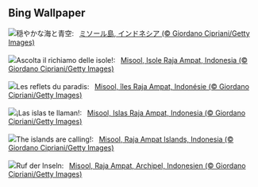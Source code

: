 ## Bing Wallpaper
![](https://www.bing.com/th?id=OHR.MisoolRajaAmpat_JA-JP9378923555_UHD.jpg&w=1000)穏やかな海と青空:&nbsp;&ensp;[ミソール島, インドネシア  (© Giordano Cipriani/Getty Images)](https://www.bing.com/th?id=OHR.MisoolRajaAmpat_JA-JP9378923555_UHD.jpg)
<br><br/>
![](https://www.bing.com/th?id=OHR.MisoolRajaAmpat_IT-IT8362086795_UHD.jpg&w=1000)Ascolta il richiamo delle isole!:&nbsp;&ensp;[Misool, Isole Raja Ampat, Indonesia (© Giordano Cipriani/Getty Images)](https://www.bing.com/th?id=OHR.MisoolRajaAmpat_IT-IT8362086795_UHD.jpg)
<br><br/>
![](https://www.bing.com/th?id=OHR.MisoolRajaAmpat_FR-FR9641192055_UHD.jpg&w=1000)Les reflets du paradis:&nbsp;&ensp;[Misool, îles Raja Ampat, Indonésie (© Giordano Cipriani/Getty Images)](https://www.bing.com/th?id=OHR.MisoolRajaAmpat_FR-FR9641192055_UHD.jpg)
<br><br/>
![](https://www.bing.com/th?id=OHR.MisoolRajaAmpat_ES-ES0084451413_UHD.jpg&w=1000)¡Las islas te llaman!:&nbsp;&ensp;[Misool, Islas Raja Ampat, Indonesia (© Giordano Cipriani/Getty Images)](https://www.bing.com/th?id=OHR.MisoolRajaAmpat_ES-ES0084451413_UHD.jpg)
<br><br/>
![](https://www.bing.com/th?id=OHR.MisoolRajaAmpat_EN-GB1531372722_UHD.jpg&w=1000)The islands are calling!:&nbsp;&ensp;[Misool, Raja Ampat Islands, Indonesia (© Giordano Cipriani/Getty Images)](https://www.bing.com/th?id=OHR.MisoolRajaAmpat_EN-GB1531372722_UHD.jpg)
<br><br/>
![](https://www.bing.com/th?id=OHR.MisoolRajaAmpat_DE-DE6830111784_UHD.jpg&w=1000)Ruf der Inseln:&nbsp;&ensp;[Misool, Raja Ampat, Archipel, Indonesien (© Giordano Cipriani/Getty Images)](https://www.bing.com/th?id=OHR.MisoolRajaAmpat_DE-DE6830111784_UHD.jpg)
<br><br/>
